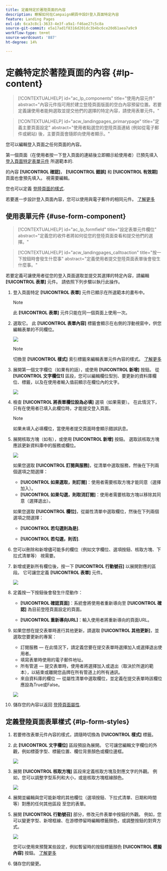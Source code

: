 ```yaml
---
title: 定義特定於著陸頁面的內容
description: 瞭解如何在Campaign網頁中設計登入頁面特定內容
feature: Landing Pages
exl-id: 6ca3c8c1-3633-4e3f-a9a1-f46ae27c5c8a
source-git-commit: e5a17ad1f8316d201dc3b4bc6ce20d61aea7a9c9
workflow-type: tm+mt
source-wordcount: '887'
ht-degree: 14%

---
```


# 定義特定於著陸頁面的內容 {#lp-content}

>[!CONTEXTUALHELP]
>id="ac_lp_components"
>title="使用內容元件"
>abstract="內容元件指可用於建立登陸頁面版面的空白內容預留位置。若要定義讓使用者能夠選取並提交他們的選擇的特定內容，請使用表單元件。"

>[!CONTEXTUALHELP]
>id="acw_landingpages_primarypage"
>title="定義主要頁面設定"
>abstract="使用者點選您的登陸頁面連結 (例如從電子郵件或網站) 後，主要頁面會隨即向使用者顯示。"

您可以編輯登入頁面之任何頁面的內容。

第一個頁面（在使用者按一下登入頁面的連結後立即顯示給使用者）已預先填入 [登入頁面特定表單元件](#use-form-component) 所選範本的<!-- to enable users to select and submit their choices-->.

的內容 **[!UICONTROL 確認]**， **[!UICONTROL 錯誤]** 和 **[!UICONTROL 有效期]** 頁面也會預先填入。 視需要編輯。

您也可以定義 [登陸頁面的樣式](#lp-form-styles).

若要進一步設計登入頁面內容，您可以使用與電子郵件的相同元件。 [了解更多](../email/content-components.md#add-content-components)

## 使用表單元件 {#use-form-component}

>[!CONTEXTUALHELP]
>id="ac_lp_formfield"
>title="設定表單元件欄位"
>abstract="定義您的收件者將如何從您的登陸頁面查看和提交他們的選擇。"

>[!CONTEXTUALHELP]
>id="acw_landingpages_calltoaction"
>title="按一下按鈕時會發生什麼事"
>abstract="定義使用者提交登陸頁面表單後會發生什麼事。"

若要定義可讓使用者從您的登入頁面選取並提交其選擇的特定內容，請編輯 **[!UICONTROL 表單]** 元件。 請依照下列步驟以執行此操作。

1. 登入頁面特定 **[!UICONTROL 表單]** 元件已顯示在所選範本的畫布中。

   >[!NOTE]
   >
   >此 **[!UICONTROL 表單]** 元件只能在同一個頁面上使用一次。

1. 選取它。 此 **[!UICONTROL 表單內容]** 標籤會顯示在右側的浮動視窗中，供您編輯表單的不同欄位。

   ![](assets/lp-form-component.png)

   >[!NOTE]
   >
   >切換至 **[!UICONTROL 樣式]** 索引標籤來編輯表單元件內容的樣式。 [了解更多](#lp-form-styles)

1. 展開第一個文字欄位（如果有的話），或使用 **[!UICONTROL 新增]** 按鈕。 從 **[!UICONTROL 文字欄位1]** 區段，您可以編輯欄位型別、要更新的資料庫欄位、標籤，以及在使用者輸入值前顯示在欄位內的文字。

   ![](assets/lp-form-text-field.png)

1. 檢查 **[!UICONTROL 將表單欄位設為必填]** 選項（如果需要）。 在此情況下，只有在使用者已填入此欄位時，才能提交登入頁面。

   >[!NOTE]
   >
   >如果未填入必填欄位，當使用者提交頁面時會顯示錯誤訊息。

1. 展開核取方塊（如有），或使用 **[!UICONTROL 新增]** 按鈕。 選取該核取方塊應該更新資料庫中的服務或欄位。

   ![](assets/lp-form-checkbox.png)

   如果您選取 **[!UICONTROL 訂閱與服務]**，從清單中選取服務，然後在下列兩個選項之間選擇：

   * **[!UICONTROL 如果選取，則訂閱]**：使用者需要核取方塊才能同意（選擇加入）。
   * **[!UICONTROL 如果勾選，則取消訂閱]**：使用者需要核取方塊以移除其同意（選擇退出）。

   如果您選取 **[!UICONTROL 欄位]**，從屬性清單中選取欄位，然後在下列兩個選項之間選擇：

   * **[!UICONTROL 若勾選則為是]**.<!--TBC-->

   * **[!UICONTROL 若勾選，則否]**.<!--TBC-->

1. 您可以刪除和新增儘可能多的欄位（例如文字欄位、選項按鈕、核取方塊、下拉式清單等） 視需要。

1. 新增或更新所有欄位後，按一下 **[!UICONTROL 行動號召]** 以展開對應的區段。 它可讓您定義 **[!UICONTROL 表單]** 元件。

   ![](assets/lp-call-to-action.png)

1. 定義按一下按鈕後會發生什麼動作：

   * **[!UICONTROL 確認頁面]**：系統會將使用者重新導向至 **[!UICONTROL 確認]** 為目前登陸頁面設定的頁面。

   * **[!UICONTROL 重新導向URL]**：輸入使用者將重新導向的頁面URL。

1. 如果您想在提交表單時進行其他更新，請選取 **[!UICONTROL 其他更新]**，並選取您要更新的專案：
   * 訂閱服務 — 在此情況下，請定義您要在提交表單時選擇加入或選擇退出使用者。
   * 填寫表單時使用的電子郵件地址。
   * 所有管道 — 提交表單時，使用者將選擇加入或退出（取決於所選的範本），以結束或離開您品牌在所有管道上的所有通訊。
   * 來自資料庫的欄位 — 從屬性清單中選取欄位，並定義在提交表單時該欄位應設為True或False。

   ![](assets/lp-form-additionnal-updates.png)

1. 儲存您的內容以返回 [登陸頁面屬性](create-lp.md#create-landing-page).

## 定義登陸頁面表單樣式 {#lp-form-styles}

1. 若要修改表單元件內容的樣式，請隨時切換為 **[!UICONTROL 樣式]** 標籤。

1. 此 **[!UICONTROL 文字欄位]** 區段預設為展開。 它可讓您編輯文字欄位的外觀，例如標簽字型、標籤位置、欄位背景顏色或欄位邊框。

   ![](assets/lp-text-styles.png)

1. 展開 **[!UICONTROL 核取方塊]** 區段來定義核取方塊及對應文字的外觀。 例如，您可以調整字型系列和大小，或是核取方塊框線顏色。

   ![](assets/lp-checkbox-style.png)

1. 展開並編輯與您可能新增的其他欄位（選項按鈕、下拉式清單、日期和時間等）對應的任何其他區段 至您的表單。

1. 展開 **[!UICONTROL 行動號召]** 部分，修改元件表單中按鈕的外觀。 例如，您可以變更字型、新增框線、在游標停留時編輯標籤顏色，或調整按鈕的對齊方式。

   ![](assets/lp-call-to-action-style.png)

   您可以使用來預覽某些設定，例如暫留時的按鈕標籤顏色 **[!UICONTROL 模擬內容]** 按鈕。 [了解更多](create-lp.md#test-landing-page)

1. 儲存您的變更。
